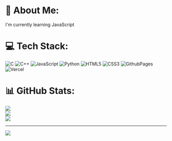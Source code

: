 # 💫 About Me:
I'm currently learning JavaScript 


# 💻 Tech Stack:
![C](https://img.shields.io/badge/c-%2300599C.svg?style=for-the-badge&logo=c&logoColor=white) ![C++](https://img.shields.io/badge/c++-%2300599C.svg?style=for-the-badge&logo=c%2B%2B&logoColor=white) ![JavaScript](https://img.shields.io/badge/javascript-%23323330.svg?style=for-the-badge&logo=javascript&logoColor=%23F7DF1E) ![Python](https://img.shields.io/badge/python-3670A0?style=for-the-badge&logo=python&logoColor=ffdd54) ![HTML5](https://img.shields.io/badge/html5-%23E34F26.svg?style=for-the-badge&logo=html5&logoColor=white) ![CSS3](https://img.shields.io/badge/css3-%231572B6.svg?style=for-the-badge&logo=css3&logoColor=white) ![GithubPages](https://img.shields.io/badge/github%20pages-121013?style=for-the-badge&logo=github&logoColor=white) ![Vercel](https://img.shields.io/badge/vercel-%23000000.svg?style=for-the-badge&logo=vercel&logoColor=white)
# 📊 GitHub Stats:
![](https://github-readme-stats.vercel.app/api?username=youknowmeright&theme=dark&hide_border=true&include_all_commits=false&count_private=false)<br/>
![](https://github-readme-streak-stats.herokuapp.com/?user=youknowmeright&theme=dark&hide_border=true)<br/>
![](https://github-readme-stats.vercel.app/api/top-langs/?username=youknowmeright&theme=dark&hide_border=true&include_all_commits=false&count_private=false&layout=compact)

---
[![](https://visitcount.itsvg.in/api?id=youknowmeright&icon=0&color=12)](https://visitcount.itsvg.in)

<!-- Proudly created with GPRM ( https://gprm.itsvg.in ) -->
